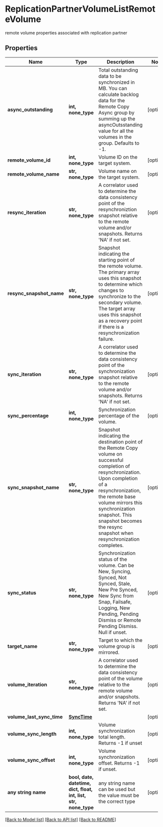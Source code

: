 # ReplicationPartnerVolumeListRemoteVolume

remote volume properties associated with replication partner

## Properties
Name | Type | Description | Notes
------------ | ------------- | ------------- | -------------
**async_outstanding** | **int, none_type** | Total outstanding data to be synchronized in MB. You can calculate backlog data for the Remote Copy Async group by summing up the asyncOutsstanding value for all the volumes in the group. Defaults to -1. | [optional] 
**remote_volume_id** | **int, none_type** | Volume ID on the target system. | [optional] 
**remote_volume_name** | **str, none_type** | Volume name on the target system. | [optional] 
**resync_iteration** | **str, none_type** | A correlator used to determine the data consistency point of the resynchroniztion snapshot relative to the remote volume and/or snapshots. Returns &#39;NA&#39; if not set. | [optional] 
**resync_snapshot_name** | **str, none_type** | Snapshot indicating the starting point of the remote volume. The primary array uses this snapshot to determine which changes to synchronize to the secondary volume. The target array uses this snapshot as a recovery point if there is a resynchronization failure. | [optional] 
**sync_iteration** | **str, none_type** | A correlator used to determine the data consistency point of the synchronization snapshot relative to the remote volume and/or snapshots. Returns &#39;NA&#39; if not set. | [optional] 
**sync_percentage** | **int, none_type** | Synchronization percentage of the volume. | [optional] 
**sync_snapshot_name** | **str, none_type** | Snapshot indicating the destination point of the Remote Copy volume on successful completion of resynchronization. Upon completion of a resynchronization, the remote base volume mirrors this synchronization snapshot. This snapshot becomes the resync snapshot when resynchronization completes. | [optional] 
**sync_status** | **str, none_type** | Synchronization status of the volume. Can be New, Syncing, Synced, Not Synced, Stale, New Pre Synced, New Sync from Snap, Failsafe, Logging, New Pending, Pending Dismiss or Remote Pending Dismiss. Null if unset. | [optional] 
**target_name** | **str, none_type** | Target to which the volume group is mirrored. | [optional] 
**volume_iteration** | **str, none_type** | A correlator used to determine the data consistency point of the volume relative to the remote volume and/or snapshots. Returns &#39;NA&#39; if not set. | [optional] 
**volume_last_sync_time** | [**SyncTime**](SyncTime.md) |  | [optional] 
**volume_sync_length** | **int, none_type** | Volume synchronization total length. Returns -1 if unset | [optional] 
**volume_sync_offset** | **int, none_type** | Volume synchronization offset. Returns -1 if unset. | [optional] 
**any string name** | **bool, date, datetime, dict, float, int, list, str, none_type** | any string name can be used but the value must be the correct type | [optional]

[[Back to Model list]](../README.md#documentation-for-models) [[Back to API list]](../README.md#documentation-for-api-endpoints) [[Back to README]](../README.md)


